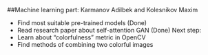 ##Machine learning part:
Karmanov Adilbek and Kolesnikov Maxim
- Find most suitable pre-trained models (Done)
- Read research paper about self-attention GAN (Done)
Next step:
- Learn about “colorfulness” metric in OpenCV
- Find methods of combining two colorful images
